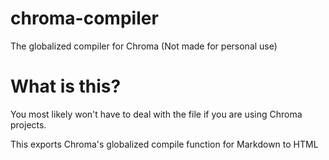 # chroma-compiler

The globalized compiler for Chroma (Not made for personal use)

# What is this?

You most likely won't have to deal with the file if you are using Chroma projects.

This exports Chroma's globalized compile function for Markdown to HTML

